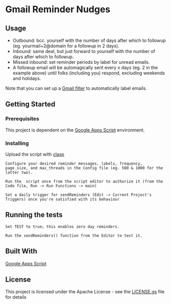 # Gmail Reminder Nudges

## Usage

- Outbound: bcc. yourself with the number of days after which to followup (eg. yourmail+2@domain for a followup in 2 days).
- Inbound: same deal, but just forward to yourself with the number of days after which to followup.
- Missed inbound: set reminder periods by label for unread emails.
- A followup email will be automagically sent every x days (eg. 2 in the example above) until folks (including you) respond, excluding weekends and holidays.

Note that you can set up a [Gmail filter](https://medium.com/r/?url=https%3A%2F%2Fsupport.google.com%2Fmail%2Fanswer%2F7190%3Fhl%3Den%26vid%3D0-888618247892-1511488227725) to automatically label emails.


## Getting Started


### Prerequisites

This project is dependent on the [Google Apps Script](https://developers.google.com/apps-script/) environment.


### Installing

Upload the script with [clasp](https://developers.google.com/apps-script/guides/clasp#upload)

```
Configure your desired reminder messages, labels, frequency, page_size, and max_threads in the Config file (eg. 500 & 1000 for the latter two).
```
```
Run the  script once from the script editor to authorize it (from the Code file, Run -> Run Functions -> main)
```
```
Set a daily trigger for sendReminders (Edit -> Current Project's Triggers) once you're satisfied with its behaviour
```

## Running the tests

```
Set TEST to true; this enables zero day reminders.
```
```
Run the sendReminders() function from the Editor to test it.
```



## Built With

[Google Apps Script](https://developers.google.com/apps-script/)

## License

This project is licensed under the Apache License - see the [LICENSE.gs](LICENSE.gs) file for details
